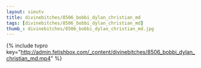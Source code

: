 ```yaml
--- 
layout: sieutv
title: divinebitches/8506_bobbi_dylan_christian_md
tags: [divinebitches/8506_bobbi_dylan_christian_md]
thumb_: divinebitches/8506_bobbi_dylan_christian_md.jpg
---
```

{% include tvpro key="http://admin.fetishbox.com/_content/divinebitches/8506_bobbi_dylan_christian_md.mp4" %} 
